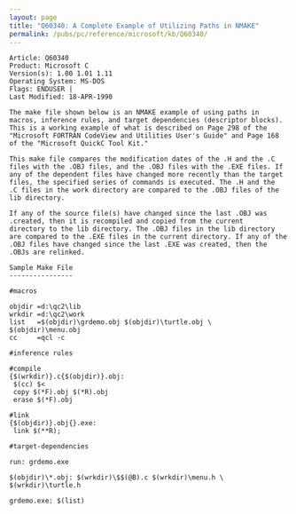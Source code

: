 ```yaml
---
layout: page
title: "Q60340: A Complete Example of Utilizing Paths in NMAKE"
permalink: /pubs/pc/reference/microsoft/kb/Q60340/
---
```


	Article: Q60340
	Product: Microsoft C
	Version(s): 1.00 1.01 1.11
	Operating System: MS-DOS
	Flags: ENDUSER |
	Last Modified: 18-APR-1990
	
	The make file shown below is an NMAKE example of using paths in
	macros, inference rules, and target dependencies (descriptor blocks).
	This is a working example of what is described on Page 298 of the
	"Microsoft FORTRAN CodeView and Utilities User's Guide" and Page 168
	of the "Microsoft QuickC Tool Kit."
	
	This make file compares the modification dates of the .H and the .C
	files with the .OBJ files, and the .OBJ files with the .EXE files. If
	any of the dependent files have changed more recently than the target
	files, the specified series of commands is executed. The .H and the
	.C files in the work directory are compared to the .OBJ files of the
	lib directory.
	
	If any of the source file(s) have changed since the last .OBJ was
	.created, then it is recompiled and copied from the current
	directory to the lib directory. The .OBJ files in the lib directory
	are compared to the .EXE files in the current directory. If any of the
	.OBJ files have changed since the last .EXE was created, then the
	.OBJs are relinked.
	
	Sample Make File
	----------------
	
	#macros
	
	objdir =d:\qc2\lib
	wrkdir =d:\qc2\work
	list   =$(objdir)\grdemo.obj $(objdir)\turtle.obj \
	$(objdir)\menu.obj
	cc     =qcl -c
	
	#inference rules
	
	#compile
	{$(wrkdir)}.c{$(objdir)}.obj:
	 $(cc) $<
	 copy $(*F).obj $(*R).obj
	 erase $(*F).obj
	
	#link
	{$(objdir)}.obj{}.exe:
	 link $(**R);
	
	#target-dependencies
	
	run: grdemo.exe
	
	$(objdir)\*.obj: $(wrkdir)\$$(@B).c $(wrkdir)\menu.h \
	$(wrkdir)\turtle.h
	
	grdemo.exe: $(list)

